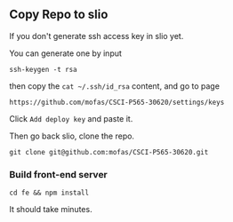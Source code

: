 

## Copy Repo to slio

If you don't generate ssh access key in slio yet.

You can generate one by input

```
ssh-keygen -t rsa
```

then copy the `cat ~/.ssh/id_rsa` content, and go to page

```
https://github.com/mofas/CSCI-P565-30620/settings/keys
```

Click `Add deploy key` and paste it.


Then go back slio, clone the repo.

```
git clone git@github.com:mofas/CSCI-P565-30620.git
```


### Build front-end server

```
cd fe && npm install
```

It should take minutes.


